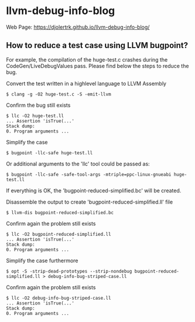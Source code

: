 # llvm-debug-info-blog

Web Page: https://djolertrk.github.io/llvm-debug-info-blog/

## How to reduce a test case using LLVM bugpoint?

For example, the compilation of the huge-test.c crashes during the CodeGen/LiveDebugValues pass.
Please find below the steps to reduce the bug.

  Convert the test written in a highlevel language to LLVM Assembly
                 
    $ clang -g -O2 huge-test.c -S -emit-llvm
  
  Confirm the bug still exists

    $ llc -O2 huge-test.ll
    ... Assertion 'isTrue(...'
    Stack dump:
    0. Program arguments ...
    
  Simplify the case

    $ bugpoint -llc-safe huge-test.ll
  
  Or additional arguments to the 'llc' tool could be passed as:

    $ bugpoint -llc-safe -safe-tool-args -mtriple=ppc-linux-gnueabi huge-test.ll

  If everything is OK, the 'bugpoint-reduced-simplified.bc' will be created.

  Disassemble the output to create 'bugpoint-reduced-simplified.ll' file

    $ llvm-dis bugpoint-reduced-simplified.bc
  
  Confirm again the problem still exists

    $ llc -O2 bugpoint-reduced-simplified.ll
    ... Assertion 'isTrue(...'
    Stack dump:
    0. Program arguments ...
  
  Simplify the case furthermore

    $ opt -S -strip-dead-prototypes --strip-nondebug bugpoint-reduced-simplified.ll > debug-info-bug-striped-case.ll
  
  Confirm again the problem still exists

    $ llc -O2 debug-info-bug-striped-case.ll
    ... Assertion 'isTrue(...'
    Stack dump:
    0. Program arguments ...

